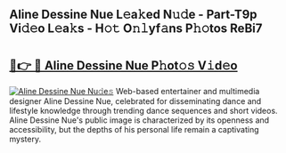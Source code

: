 ## Aline Dessine Nue L𝚎a𝚔ed N𝚞𝚍e - Part-T9p Vi𝚍𝚎o L𝚎a𝚔s - H𝚘𝚝 O𝚗𝚕yf𝚊ns P𝚑𝚘tos ReBi7

# <h2><a href="http://kf22hg.oniu.top/?m=Aline+Dessine+Nue">🔗👉 🔴 Aline Dessine Nue P𝚑ot𝚘𝚜 V𝚒d𝚎o</a></h2>

[![Aline Dessine Nue Nu𝚍e𝚜](https://i.imgur.com/0qMVB7G.gif)](http://kf22hg.oniu.top/?m=Aline+Dessine+Nue)
Web-based entertainer and multimedia designer Aline Dessine Nue, celebrated for disseminating dance and lifestyle knowledge through trending dance sequences and short videos. Aline Dessine Nue's public image is characterized by its openness and accessibility, but the depths of his personal life remain a captivating mystery.  
